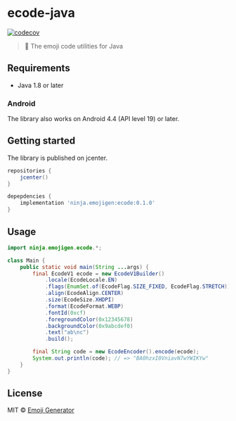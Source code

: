 # ecode-java
[![codecov](https://codecov.io/gh/emoji-gen/ecode-java/branch/master/graph/badge.svg)](https://codecov.io/gh/emoji-gen/ecode-java)

> :musical_score: The emoji code utilities for Java

## Requirements
- Java 1.8 or later

### Android
The library also works on Android 4.4 (API level 19) or later.

## Getting started
The library is published on jcenter.

```gradle
repositories {
    jcenter()
}

depepdencies {
    implementation 'ninja.emojigen:ecode:0.1.0'
}
```

## Usage

```java
import ninja.emojigen.ecode.*;

class Main {
    public static void main(String ...args) {
        final EcodeV1 ecode = new EcodeV1Builder()
            .locale(EcodeLocale.EN)
            .flags(EnumSet.of(EcodeFlag.SIZE_FIXED, EcodeFlag.STRETCH))
            .align(EcodeAlign.CENTER)
            .size(EcodeSize.XHDPI)
            .format(EcodeFormat.WEBP)
            .fontId(0xcf)
            .foregroundColor(0x12345678)
            .backgroundColor(0x9abcdef0)
            .text("ab\nc")
            .build();

        final String code = new EcodeEncoder().encode(ecode);
        System.out.println(code); // => "BA0hzxI0VniavN7wYWIKYw"
    }
}
```

## License
MIT &copy; [Emoji Generator](https://emoji-gen.ninja)
